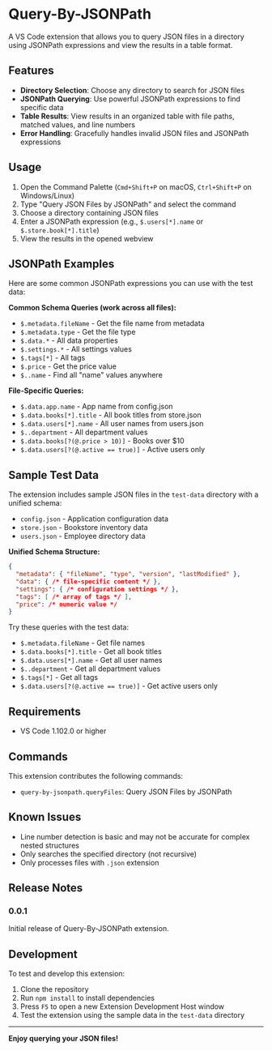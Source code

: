 # Query-By-JSONPath

A VS Code extension that allows you to query JSON files in a directory using JSONPath expressions and view the results in a table format.

## Features

- **Directory Selection**: Choose any directory to search for JSON files
- **JSONPath Querying**: Use powerful JSONPath expressions to find specific data
- **Table Results**: View results in an organized table with file paths, matched values, and line numbers
- **Error Handling**: Gracefully handles invalid JSON files and JSONPath expressions

## Usage

1. Open the Command Palette (`Cmd+Shift+P` on macOS, `Ctrl+Shift+P` on Windows/Linux)
2. Type "Query JSON Files by JSONPath" and select the command
3. Choose a directory containing JSON files
4. Enter a JSONPath expression (e.g., `$.users[*].name` or `$.store.book[*].title`)
5. View the results in the opened webview

## JSONPath Examples

Here are some common JSONPath expressions you can use with the test data:

**Common Schema Queries (work across all files):**
- `$.metadata.fileName` - Get the file name from metadata
- `$.metadata.type` - Get the file type
- `$.data.*` - All data properties
- `$.settings.*` - All settings values
- `$.tags[*]` - All tags
- `$.price` - Get the price value
- `$..name` - Find all "name" values anywhere

**File-Specific Queries:**
- `$.data.app.name` - App name from config.json
- `$.data.books[*].title` - All book titles from store.json
- `$.data.users[*].name` - All user names from users.json
- `$..department` - All department values
- `$.data.books[?(@.price > 10)]` - Books over $10
- `$.data.users[?(@.active == true)]` - Active users only

## Sample Test Data

The extension includes sample JSON files in the `test-data` directory with a unified schema:

- `config.json` - Application configuration data
- `store.json` - Bookstore inventory data  
- `users.json` - Employee directory data

**Unified Schema Structure:**
```json
{
  "metadata": { "fileName", "type", "version", "lastModified" },
  "data": { /* file-specific content */ },
  "settings": { /* configuration settings */ },
  "tags": [ /* array of tags */ ],
  "price": /* numeric value */
}
```

Try these queries with the test data:

- `$.metadata.fileName` - Get file names
- `$.data.books[*].title` - Get all book titles  
- `$.data.users[*].name` - Get all user names
- `$..department` - Get all department values
- `$.tags[*]` - Get all tags
- `$.data.users[?(@.active == true)]` - Get active users only

## Requirements

- VS Code 1.102.0 or higher

## Commands

This extension contributes the following commands:

- `query-by-jsonpath.queryFiles`: Query JSON Files by JSONPath

## Known Issues

- Line number detection is basic and may not be accurate for complex nested structures
- Only searches the specified directory (not recursive)
- Only processes files with `.json` extension

## Release Notes

### 0.0.1

Initial release of Query-By-JSONPath extension.

## Development

To test and develop this extension:

1. Clone the repository
2. Run `npm install` to install dependencies
3. Press `F5` to open a new Extension Development Host window
4. Test the extension using the sample data in the `test-data` directory

---

**Enjoy querying your JSON files!**
